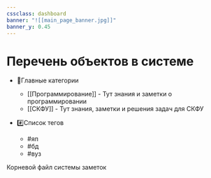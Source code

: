 ```yaml
---
cssclass: dashboard
banner: "![[main_page_banner.jpg]]"
banner_y: 0.45
---
```

# Перечень объектов в системе
- 📝Главные категории
    - [[Программирование]] - Тут знания и заметки о программировании
    - [[СКФУ]] - Тут знания, заметки и решения задач для СКФУ

- \#️⃣Список тегов
    - #яп 
    - #бд 
    - #вуз 

<div class='title'><p>Корневой файл системы заметок</p></div>